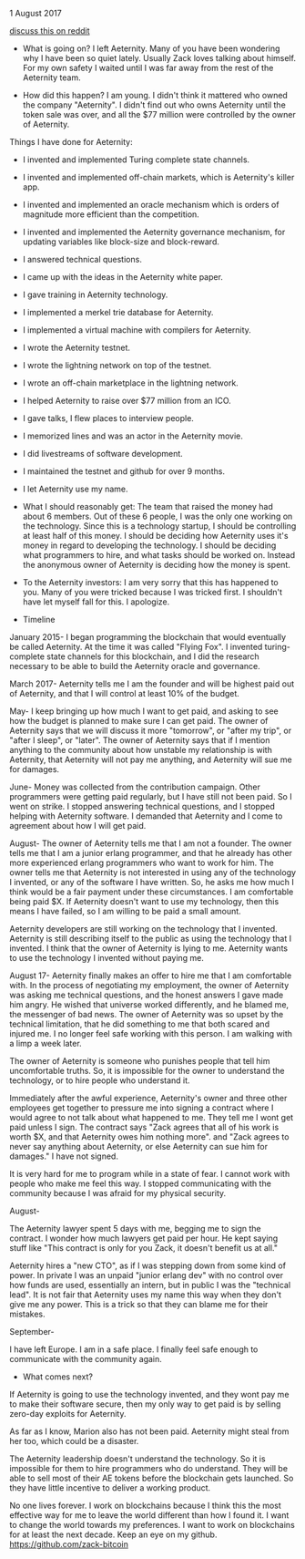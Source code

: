 1 August 2017

[discuss this on reddit](https://www.reddit.com/r/Amoveo/comments/6xjcgm/why_i_stopped_working_on_aeternity_why_amoveo_is/)

* What is going on?
I left Aeternity.
Many of you have been wondering why I have been so quiet lately.
Usually Zack loves talking about himself.
For my own safety I waited until I was far away from the rest of the Aeternity team.

* How did this happen?
I am young.
I didn't think it mattered who owned the company "Aeternity".
I didn't find out who owns Aeternity until the token sale was over, and all the $77 million were controlled by the owner of Aeternity.

Things I have done for Aeternity:
* I invented and implemented Turing complete state channels.
* I invented and implemented off-chain markets, which is Aeternity's killer app.
* I invented and implemented an oracle mechanism which is orders of magnitude more efficient than the competition.
* I invented and implemented the Aeternity governance mechanism, for updating variables like block-size and block-reward.
* I answered technical questions.
* I came up with the ideas in the Aeternity white paper.
* I gave training in Aeternity technology.
* I implemented a merkel trie database for Aeternity.
* I implemented a virtual machine with compilers for Aeternity.
* I wrote the Aeternity testnet.
* I wrote the lightning network on top of the testnet.
* I wrote an off-chain marketplace in the lightning network.
* I helped Aeternity to raise over $77 million from an ICO.
* I gave talks, I flew places to interview people.
* I memorized lines and was an actor in the Aeternity movie.
* I did livestreams of software development.
* I maintained the testnet and github for over 9 months.
* I let Aeternity use my name.

* What I should reasonably get:
The team that raised the money had about 6 members.
Out of these 6 people, I was the only one working on the technology.
Since this is a technology startup, I should be controlling at least half of this money.
I should be deciding how Aeternity uses it's money in regard to developing the technology.
I should be deciding what programmers to hire, and what tasks should be worked on.
Instead the anonymous owner of Aeternity is deciding how the money is spent.

* To the Aeternity investors:
I am very sorry that this has happened to you.
Many of you were tricked because I was tricked first.
I shouldn't have let myself fall for this.
I apologize.


* Timeline

January 2015-
I began programming the blockchain that would eventually be called Aeternity. At the time it was called "Flying Fox".
I invented turing-complete state channels for this blockchain, and I did the research necessary to be able to build the Aeternity oracle and governance.

March 2017-
Aeternity tells me I am the founder and will be highest paid out of Aeternity, and that I will control at least 10% of the budget.

May-
I keep bringing up how much I want to get paid, and asking to see how the budget is planned to make sure I can get paid.
The owner of Aeternity says that we will discuss it more "tomorrow", or "after my trip", or "after I sleep", or "later".
The owner of Aeternity says that if I mention anything to the community about how unstable my relationship is with Aeternity, that Aeternity will not pay me anything, and Aeternity will sue me for damages.

June-
Money was collected from the contribution campaign.
Other programmers were getting paid regularly, but I have still not been paid.
So I went on strike.
I stopped answering technical questions, and I stopped helping with Aeternity software.
I demanded that Aeternity and I come to agreement about how I will get paid.

August-
The owner of Aeternity tells me that I am not a founder.
The owner tells me that I am a junior erlang programmer, and that he already has other more experienced erlang programmers who want to work for him. 
The owner tells me that Aeternity is not interested in using any of the technology I invented, or any of the software I have written. So, he asks me how much I think would be a fair payment under these circumstances. I am comfortable being paid $X. 
If Aeternity doesn't want to use my technology, then this means I have failed, so I am willing to be paid a small amount.

Aeternity developers are still working on the technology that I invented.
Aeternity is still describing itself to the public as using the technology that I invented.
I think that the owner of Aeternity is lying to me.
Aeternity wants to use the technology I invented without paying me.

August 17-
Aeternity finally makes an offer to hire me that I am comfortable with. In the process of negotiating my employment, the owner of Aeternity was asking me technical questions, and the honest answers I gave made him angry. He wished that universe worked differently, and he blamed me, the messenger of bad news. The owner of Aeternity was so upset by the technical limitation, that he did something to me that both scared and injured me. I no longer feel safe working with this person. I am walking with a limp a week later.

The owner of Aeternity is someone who punishes people that tell him uncomfortable truths.
So, it is impossible for the owner to understand the technology, or to hire people who understand it.

Immediately after the awful experience, Aeternity's owner and three other employees get together to pressure me into signing a contract where I would agree to not talk about what happened to me.
They tell me I wont get paid unless I sign.
The contract says "Zack agrees that all of his work is worth $X, and that Aeternity owes him nothing more". and "Zack agrees to never say anything about Aeternity, or else Aeternity can sue him for damages."
I have not signed. 

It is very hard for me to program while in a state of fear. I cannot work with people who make me feel this way.
I stopped communicating with the community because I was afraid for my physical security.

August-

The Aeternity lawyer spent 5 days with me, begging me to sign the contract.
I wonder how much lawyers get paid per hour.
He kept saying stuff like "This contract is only for you Zack, it doesn't benefit us at all."

Aeternity hires a "new CTO", as if I was stepping down from some kind of power.
In private I was an unpaid "junior erlang dev" with no control over how funds are used, essentially an intern,
but in public I was the "technical lead".
It is not fair that Aeternity uses my name this way when they don't give me any power.
This is a trick so that they can blame me for their mistakes.

September-

I have left Europe. I am in a safe place.
I finally feel safe enough to communicate with the community again.


* What comes next?

If Aeternity is going to use the technology invented,
and they wont pay me to make their software secure,
then my only way to get paid is by selling zero-day exploits for Aeternity.

As far as I know, Marion also has not been paid. Aeternity might steal from her too, which could be a disaster.

The Aeternity leadership doesn't understand the technology.
So it is impossible for them to hire programmers who do understand.
They will be able to sell most of their AE tokens before the blockchain gets launched.
So they have little incentive to deliver a working product.

No one lives forever.
I work on blockchains because I think this the most effective way for me to leave the world different than how I found it.
I want to change the world towards my preferences.
I want to work on blockchains for at least the next decade.
Keep an eye on my github.
https://github.com/zack-bitcoin


